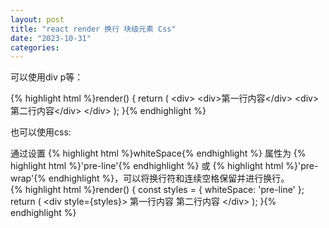```yaml
---
layout: post
title: "react render 换行 块级元素 Css"
date: "2023-10-31"
categories: 
---
```

<p>可以使用div p等：</p>
{% highlight html %}render() {
return (
&lt;div&gt;
&lt;div&gt;第一行内容&lt;/div&gt;
&lt;div&gt;第二行内容&lt;/div&gt;
&lt;/div&gt;
);
}{% endhighlight %}
<p>也可以使用css:</p>
<div class="MarkdownCodeBlock_languageName__4_BF8">通过设置 {% highlight html %}whiteSpace{% endhighlight %} 属性为 {% highlight html %}&#39;pre-line&#39;{% endhighlight %} 或 {% highlight html %}&#39;pre-wrap&#39;{% endhighlight %}，可以将换行符和连续空格保留并进行换行。</div>
{% highlight html %}render() {
const styles = {
whiteSpace: &#39;pre-line&#39;
};
return (
&lt;div style={styles}&gt;
第一行内容
第二行内容
&lt;/div&gt;
);
}{% endhighlight %}
